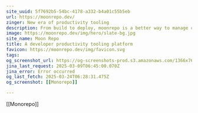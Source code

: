 ```yaml
---
site_uuid: 5f7692b5-54bc-4178-a332-b4a01c55b5eb
url: https://moonrepo.dev/
zinger: New era of productivity tooling
description: From build to deploy, moonrepo is a better way to manage codebases, save developer time, and boost your business.
image: https://moonrepo.dev/img/hero/slate-bg.jpg
site_name: Moon Repo
title: A developer productivity tooling platform
favicon: https://moonrepo.dev/img/favicon.svg
tags: 
og_screenshot_url: https://og-screenshots-prod.s3.amazonaws.com/1366x768/80/false/405b8ebe7b8621787f1a05ec0188aaef55eb8d986b8a8e888ea69df30d3ffe20.jpeg
jina_last_request: 2025-03-09T06:45:00.070Z
jina_error: Error occurred
og_last_fetch: 2025-03-24T06:28:31.475Z
og_screenshot: [[Monorepo]]

---
```

[[Monorepo]]
